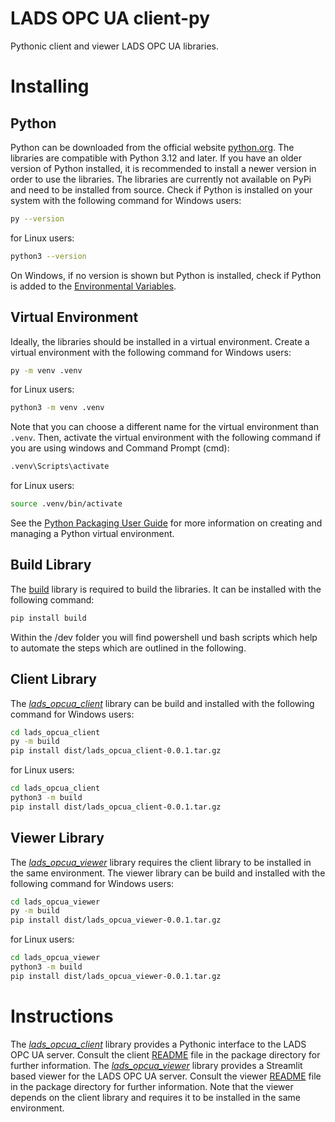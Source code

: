 # LADS OPC UA client-py
Pythonic client and viewer LADS OPC UA libraries.

# Installing

## Python
Python can be downloaded from the official website [python.org](https://www.python.org/downloads/). The libraries are compatible with Python 3.12 and later. If you have an older version of Python installed, it is recommended to install a newer version in order to use the libraries. The libraries are currently not available on PyPi and need to be installed from source. Check if Python is installed on your system with the following command for Windows users:
```bash
py --version
```
for Linux users:
```bash
python3 --version
```
On Windows, if no version is shown but Python is installed, check if Python is added to the [Environmental Variables](https://realpython.com/add-python-to-path/).

## Virtual Environment
Ideally, the libraries should be installed in a virtual environment. Create a virtual environment with the following command for Windows users:
```bash
py -m venv .venv
```
for Linux users:
```bash
python3 -m venv .venv
```
Note that you can choose a different name for the virtual environment than `.venv`. Then, activate the virtual environment with the following command if you are using windows and Command Prompt (cmd):
```bash
.venv\Scripts\activate
```
for Linux users:
```bash
source .venv/bin/activate
```
See the [Python Packaging User Guide](https://packaging.python.org/en/latest/guides/installing-using-pip-and-virtual-environments/) for more information on creating and managing a Python virtual environment.

## Build Library
The [build](https://pypi.org/project/python-build/) library is required to build the libraries. It can be installed with the following command:
```bash
pip install build
```
Within the /dev folder you will find powershell und bash scripts which help to automate the steps which are outlined in the following.

## Client Library
The *[lads_opcua_client](https://github.com/opcua-lads/lads-client-py/tree/main/lads_opcua_client)* library can be build and installed with the following command for Windows users:
```bash
cd lads_opcua_client
py -m build
pip install dist/lads_opcua_client-0.0.1.tar.gz
```
for Linux users:
```bash
cd lads_opcua_client
python3 -m build
pip install dist/lads_opcua_client-0.0.1.tar.gz
```

## Viewer Library
The *[lads_opcua_viewer](https://github.com/opcua-lads/lads-client-py/tree/main/lads_opcua_viewer)* library requires the client library to be installed in the same environment. The viewer library can be build and installed with the following command for Windows users:
```bash
cd lads_opcua_viewer
py -m build
pip install dist/lads_opcua_viewer-0.0.1.tar.gz
```
for Linux users:
```bash
cd lads_opcua_viewer
python3 -m build
pip install dist/lads_opcua_viewer-0.0.1.tar.gz
```

# Instructions
The *[lads_opcua_client](https://github.com/opcua-lads/lads-client-py/tree/main/lads_opcua_client)* library provides a Pythonic interface to the LADS OPC UA server. Consult the client [README](https://github.com/opcua-lads/lads-client-py/blob/main/lads_opcua_client/README.md) file in the package directory for further information. The *[lads_opcua_viewer](https://github.com/opcua-lads/lads-client-py/tree/main/lads_opcua_viewer)* library provides a Streamlit based viewer for the LADS OPC UA server. Consult the viewer [README](https://github.com/opcua-lads/lads-client-py/blob/main/lads_opcua_viewer/README.md) file in the package directory for further information. Note that the viewer depends on the client library and requires it to be installed in the same environment.

